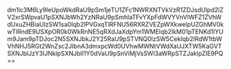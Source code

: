dm1lc3M6Ly9leUpoWkdRaU9pSm1jeTU1ZFc1NWRXNTVkVzR1ZDJsdUlpd2lZV2xrSWpvaU1pSXNJbWh2YzNRaU9pSmhlaTFvYXpFdWVYVnVlWFZ1ZVhWdUxuZHBiaUlzSW1sa0lqb2lPVGxqTlRFNU56RXRZVEZpWXkwelpUZGhMV0kwTlRndE9USXpOR0k0WkRnNE5qRXdJaXdpYm1WMElqb2lkM01pTENKd1lYUm9Jam9pTDJoc2N5SXNJbkJ2Y25RaU9pSTVNQ0lzSW5Ceklqb2lRdW1tbWVhNHJ5RGt2WnZsc2JIbnA3dmxpcWd0UVhwMWNtVWdXaUJXTW5KaGVTSXNJblJzY3lJNklpSXNJblI1Y0dVaU9pSnViMjVsSWl3aWRpSTZJaklpZlE9PQ==
